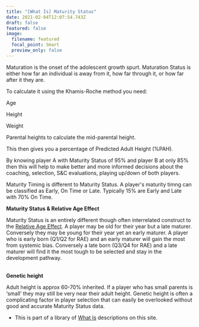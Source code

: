 ```yaml
---
title: "[What Is] Maturity Status"
date: 2021-02-04T12:07:54.743Z
draft: false
featured: false
image:
  filename: featured
  focal_point: Smart
  preview_only: false
---
```

Maturation is the onset of the adolescent growth spurt. Maturation Status is either how far an individual is away from it, how far through it, or how far after it they are.

To calculate it using the Khamis-Roche method you need:

Age

Height

Weight

Parental heights to calculate the mid-parental height.

This then gives you a percentage of Predicted Adult Height (%PAH). 

By knowing player A with Maturity Status of 95% and player B at only 85% then this will help to make better and more informed decisions about the coaching, selection, S&C evaluations, playing up/down of both players.  

Maturity Timing is different to Maturity Status. A player's maturity timng can be classified as Early, On Time or Late. Typically 15% are Early and Late with 70% On Time. 

**Maturity Status & Relative Age Effect**

Maturity Status is an entirely different though often interrelated construct to the [Relative Age Effect](https://onemoresummer.co.uk/post/what-is-relative-age-effect/). A player may be old for their year but a late maturer. Conversely they may be young for their year yet an early maturer. A player who is early born (Q1/Q2 for RAE) and an early maturer will gain the most from systemic bias. Conversely a late born (Q3/Q4 for RAE) and a late maturer will find it the most tough to be selected and stay in the development pathway.

**\
Genetic height**

Adult height is approx 60-70% inherited. If a player who has small parents is ‘small’ they may still be very near their adult height. Genetic height is often a complicating factor in player selection that can easily be overlooked without good and accurate Maturity Status data.

* This is part of a library of [What Is](https://onemoresummer.co.uk/post/the-what-is-series/) descriptions on this site.
